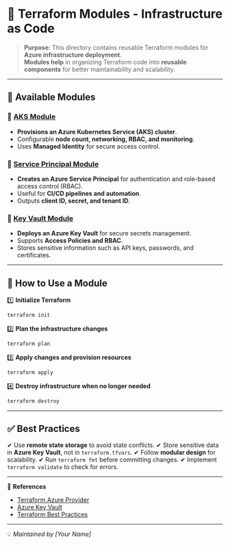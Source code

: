 # 🚀 Terraform Modules - Infrastructure as Code

> **Purpose**: This directory contains reusable Terraform modules for **Azure infrastructure deployment**.  
> **Modules help** in organizing Terraform code into **reusable components** for better maintainability and scalability.

---

## 📂 Available Modules

### 📌 [AKS Module](./Aks/README.md)
- **Provisions an Azure Kubernetes Service (AKS) cluster**.
- Configurable **node count, networking, RBAC, and monitoring**.
- Uses **Managed Identity** for secure access control.

### 🔑 [Service Principal Module](./ServicePrincipal/README.md)
- **Creates an Azure Service Principal** for authentication and role-based access control (RBAC).
- Useful for **CI/CD pipelines and automation**.
- Outputs **client ID, secret, and tenant ID**.

### 🏦 [Key Vault Module](./KeyVault/README.md)
- **Deploys an Azure Key Vault** for secure secrets management.
- Supports **Access Policies and RBAC**.
- Stores sensitive information such as API keys, passwords, and certificates.

---

## 🚀 How to Use a Module

1️⃣ **Initialize Terraform**
```sh
terraform init
```
2️⃣ **Plan the infrastructure changes**
```sh
terraform plan
```
3️⃣ **Apply changes and provision resources**
```sh
terraform apply
```
4️⃣ **Destroy infrastructure when no longer needed**
```sh
terraform destroy
```

---

## ✅ Best Practices
✔ Use **remote state storage** to avoid state conflicts.
✔ Store sensitive data in **Azure Key Vault**, not in `terraform.tfvars`.
✔ Follow **modular design** for scalability.
✔ Run `terraform fmt` before committing changes.
✔ Implement `terraform validate` to check for errors.

---

🔗 **References**
- [Terraform Azure Provider](https://registry.terraform.io/providers/hashicorp/azurerm/latest/docs)
- [Azure Key Vault](https://learn.microsoft.com/en-us/azure/key-vault/)
- [Terraform Best Practices](https://learn.hashicorp.com/terraform)

---

💡 *Maintained by [Your Name]*
